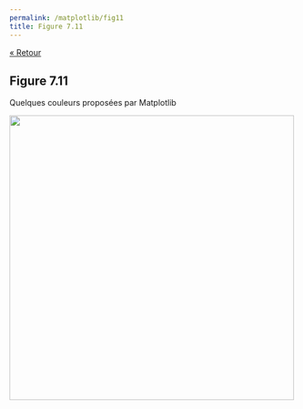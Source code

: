 ```yaml
---
permalink: /matplotlib/fig11
title: Figure 7.11
---
```


[« Retour](/python/matplotlib)

## Figure 7.11

Quelques couleurs proposées par Matplotlib

<img src="/python/_static/matplotlib/fig11.png" width="500px"/>

<script src="https://emgithub.com/embed.js?target=https%3A%2F%2Fgithub.com%2Fxoolive%2Fpython%2Fblob%2Fmaster%2F02-ecosysteme%2F07-matplotlib%2Ffig11.py&style=github-gist&showLineNumbers=on"></script>
